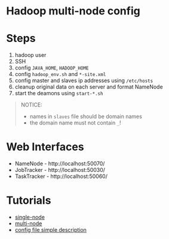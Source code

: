 # Hadoop multi-node config

# Steps

1. hadoop user
2. SSH
3. config `JAVA_HOME`, `HADOOP_HOME`
4. config `hadoop_env.sh` and `*-site.xml`
5. config master and slaves ip addresses using `/etc/hosts`
6. cleanup original data on each server and format NameNode
7. start the deamons using `start-*.sh`

> NOTICE: 
> * names in `slaves` file should be domain names
> * the domain name must not contain `_`!


# Web Interfaces

* NameNode - http://localhost:50070/
* JobTracker - http://localhost:50030/
* TaskTracker - http://localhost:50060/


# Tutorials

* [single-node](http://www.michael-noll.com/tutorials/running-hadoop-on-ubuntu-linux-single-node-cluster/)
* [multi-node](http://www.michael-noll.com/tutorials/running-hadoop-on-ubuntu-linux-multi-node-cluster/)
* [config file simple description](http://www.cnblogs.com/Richardzhu/p/3579851.html)
